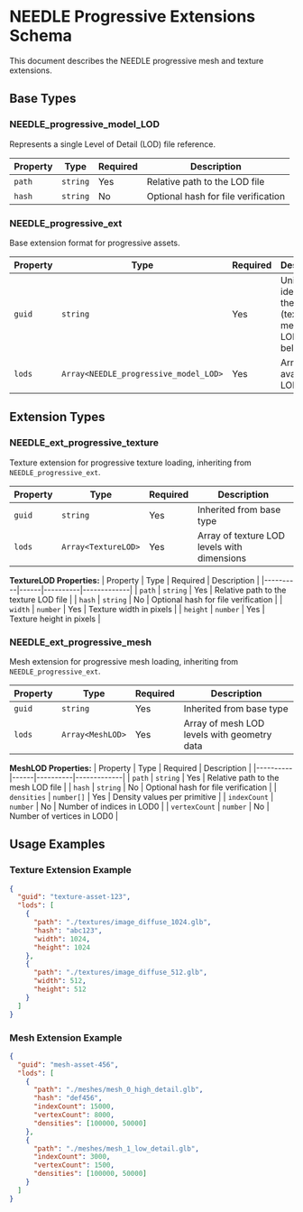 # NEEDLE Progressive Extensions Schema

This document describes the NEEDLE progressive mesh and texture extensions.

## Base Types

### NEEDLE_progressive_model_LOD

Represents a single Level of Detail (LOD) file reference.

| Property | Type | Required | Description |
|----------|------|----------|-------------|
| `path` | `string` | Yes | Relative path to the LOD file |
| `hash` | `string` | No | Optional hash for file verification |

### NEEDLE_progressive_ext

Base extension format for progressive assets.

| Property | Type | Required | Description |
|----------|------|----------|-------------|
| `guid` | `string` | Yes | Unique identifier of the object (texture, mesh) the LODs belong to |
| `lods` | `Array<NEEDLE_progressive_model_LOD>` | Yes | Array of available LOD levels |

## Extension Types

### NEEDLE_ext_progressive_texture

Texture extension for progressive texture loading, inheriting from `NEEDLE_progressive_ext`.

| Property | Type | Required | Description |
|----------|------|----------|-------------|
| `guid` | `string` | Yes | Inherited from base type |
| `lods` | `Array<TextureLOD>` | Yes | Array of texture LOD levels with dimensions |

**TextureLOD Properties:**
| Property | Type | Required | Description |
|----------|------|----------|-------------|
| `path` | `string` | Yes | Relative path to the texture LOD file |
| `hash` | `string` | No | Optional hash for file verification |
| `width` | `number` | Yes | Texture width in pixels |
| `height` | `number` | Yes | Texture height in pixels |

### NEEDLE_ext_progressive_mesh

Mesh extension for progressive mesh loading, inheriting from `NEEDLE_progressive_ext`.

| Property | Type | Required | Description |
|----------|------|----------|-------------|
| `guid` | `string` | Yes | Inherited from base type |
| `lods` | `Array<MeshLOD>` | Yes | Array of mesh LOD levels with geometry data |

**MeshLOD Properties:**
| Property | Type | Required | Description |
|----------|------|----------|-------------|
| `path` | `string` | Yes | Relative path to the mesh LOD file |
| `hash` | `string` | No | Optional hash for file verification |
| `densities` | `number[]` | Yes | Density values per primitive |
| `indexCount` | `number` | No | Number of indices in LOD0 |
| `vertexCount` | `number` | No | Number of vertices in LOD0 |

## Usage Examples

### Texture Extension Example

```json
{
  "guid": "texture-asset-123",
  "lods": [
    {
      "path": "./textures/image_diffuse_1024.glb",
      "hash": "abc123",
      "width": 1024,
      "height": 1024
    },
    {
      "path": "./textures/image_diffuse_512.glb",
      "width": 512,
      "height": 512
    }
  ]
}
```

### Mesh Extension Example

```json
{
  "guid": "mesh-asset-456",
  "lods": [
    {
      "path": "./meshes/mesh_0_high_detail.glb",
      "hash": "def456",
      "indexCount": 15000,
      "vertexCount": 8000,
      "densities": [100000, 50000]
    },
    {
      "path": "./meshes/mesh_1_low_detail.glb",
      "indexCount": 3000,
      "vertexCount": 1500,
      "densities": [100000, 50000]
    }
  ]
}
```